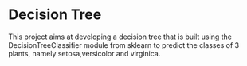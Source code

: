 # Decision Tree
This project aims at developing a decision tree that is built using the DecisionTreeClassifier module from sklearn to predict the classes of 3 plants, namely setosa,versicolor and virginica.
